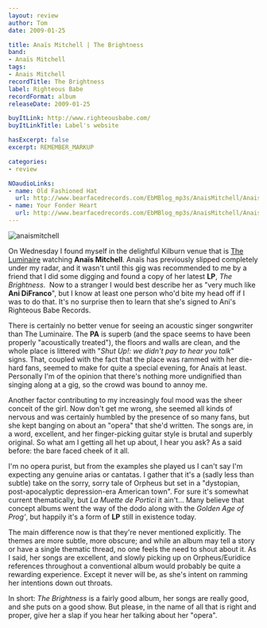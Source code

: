 ```yaml
---
layout: review
author: Tom
date: 2009-01-25

title: Anaïs Mitchell | The Brightness
band:
- Anaïs Mitchell
tags:
- Anais Mitchell
recordTitle: The Brightness
label: Righteous Babe
recordFormat: album
releaseDate: 2009-01-25

buyItLink: http://www.righteousbabe.com/
buyItLinkTitle: Label's website

hasExcerpt: false
excerpt: REMEMBER_MARKUP

categories:
- review

NOaudioLinks:
- name: Old Fashioned Hat
  url: http://www.bearfacedrecords.com/EbMBlog_mp3s/AnaisMitchell/AnaisMitchell_OldFashionedHat.mp3
- name: Your Fonder Heart
  url: http://www.bearfacedrecords.com/EbMBlog_mp3s/AnaisMitchell/AnaisMitchell_YourFonderHeart.mp3
---
```


![anaismitchell](http://eatenbymonsters.files.wordpress.com/2009/01/anaismitchell.jpg?w=200)

On Wednesday I found myself in the delightful Kilburn venue that is [The Luminaire](http://www.theluminaire.co.uk/) watching **Anaïs Mitchell**. Anaïs has previously slipped completely under my radar, and it wasn't until this gig was recommended to me by a friend that I did some digging and found a copy of her latest **LP**, _The Brightness_.  Now to a stranger I would best describe her as "very much like **Ani DiFranco**", but I know at least one person who'd bite my head off if I was to do that. It's no surprise then to learn that she's signed to Ani's Righteous Babe Records.

There is certainly no better venue for seeing an acoustic singer songwriter than The Luminaire. The **PA** is superb (and the space seems to have been properly "acoustically treated"), the floors and walls are clean, and the whole place is littered with "_Shut Up!: we didn't pay to hear you talk_" signs. That, coupled with the fact that the place was rammed with her die-hard fans, seemed to make for quite a special evening, for Anaïs at least. Personally I'm of the opinion that there's nothing more undignified than singing along at a gig, so the crowd was bound to annoy me.

Another factor contributing to my increasingly foul mood was the sheer conceit of the girl. Now don't get me wrong, she seemed all kinds of nervous and was certainly humbled by the presence of so many fans, but she kept banging on about an "opera" that she'd written. The songs are, in a word, excellent, and her finger-picking guitar style is brutal and superbly original. So what am I getting all het up about, I hear you ask? As a said before: the bare faced cheek of it all.

I'm no opera purist, but from the examples she played us I can't say I'm expecting any genuine arias or cantatas. I gather that it's a (sadly less than subtle) take on the sorry, sorry tale of Orpheus but set in a "dystopian, post-apocalyptic depression-era American town". For sure it's somewhat current thematically, but _La Muette de Portici_ it ain't... Many believe that concept albums went the way of the dodo along with the _Golden Age of Prog'_, but happily it's a form of **LP** still in existence today.

The main difference now is that they're never mentioned explicitly. The themes are more subtle, more obscure; and while an album may tell a story or have a single thematic thread, no one feels the need to shout about it. As I said, her songs are excellent, and slowly picking up on Orpheus/Euridice references throughout a conventional album would probably be quite a rewarding experience. Except it never will be, as she's intent on ramming her intentions down out throats.

In short: _The Brightness_ is a fairly good album, her songs are really good, and she puts on a good show. But please, in the name of all that is right and proper, give her a slap if you hear her talking about her "opera".
